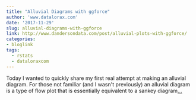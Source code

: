 ```yaml
---
title: "Alluvial Diagrams with ggforce"
author: 'www.datalorax.com'
date: '2017-11-29'
slug: alluvial-diagrams-with-ggforce
link: http://www.dandersondata.com/post/alluvial-plots-with-ggforce/
categories:
- bloglink
tags:
  - rstats
  - dataloraxcom
---
```


Today I wanted to quickly share my first real attempt at making an alluvial diagram. For those not familiar (and I wasn't previously) an alluvial diagram is a type of flow plot that is essentially equivalent to a sankey diagram[... <i class="fas fa-external-link-alt"></i>](http://www.dandersondata.com/post/alluvial-plots-with-ggforce/)

